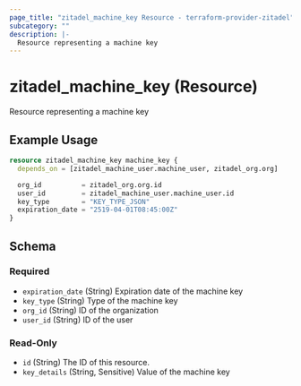 ```yaml
---
page_title: "zitadel_machine_key Resource - terraform-provider-zitadel"
subcategory: ""
description: |-
  Resource representing a machine key
---
```


# zitadel_machine_key (Resource)

Resource representing a machine key

## Example Usage

```terraform
resource zitadel_machine_key machine_key {
  depends_on = [zitadel_machine_user.machine_user, zitadel_org.org]

  org_id          = zitadel_org.org.id
  user_id         = zitadel_machine_user.machine_user.id
  key_type        = "KEY_TYPE_JSON"
  expiration_date = "2519-04-01T08:45:00Z"
}
```

<!-- schema generated by tfplugindocs -->
## Schema

### Required

- `expiration_date` (String) Expiration date of the machine key
- `key_type` (String) Type of the machine key
- `org_id` (String) ID of the organization
- `user_id` (String) ID of the user

### Read-Only

- `id` (String) The ID of this resource.
- `key_details` (String, Sensitive) Value of the machine key
